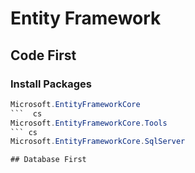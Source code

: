 # Entity Framework

## Code First 

### Install Packages 
```  cs
Microsoft.EntityFrameworkCore 
```  cs
Microsoft.EntityFrameworkCore.Tools  
``` cs
Microsoft.EntityFrameworkCore.SqlServer 

## Database First 
